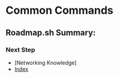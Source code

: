 # Common Commands

## Roadmap.sh Summary:

### Next Step
- [Networking Knowledge]
- [Index](https://github.com/Sisu-Sus/CyberSec-RoadMap/blob/main/index.md)
